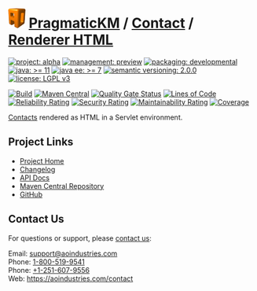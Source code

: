 # [<img src="ao-logo.png" alt="AO Logo" width="35" height="40">](https://github.com/ao-apps) [PragmaticKM](https://github.com/ao-apps/pragmatickm) / [Contact](https://github.com/ao-apps/pragmatickm-contact) / [Renderer HTML](https://github.com/ao-apps/pragmatickm-contact-renderer-html)

[![project: alpha](https://pragmatickm.com/ao-badges/project-alpha.svg)](https://aoindustries.com/life-cycle#project-alpha)
[![management: preview](https://pragmatickm.com/ao-badges/management-preview.svg)](https://aoindustries.com/life-cycle#management-preview)
[![packaging: developmental](https://pragmatickm.com/ao-badges/packaging-developmental.svg)](https://aoindustries.com/life-cycle#packaging-developmental)  
[![java: &gt;= 11](https://pragmatickm.com/ao-badges/java-11.svg)](https://docs.oracle.com/en/java/javase/11/)
[![java ee: &gt;= 7](https://pragmatickm.com/ao-badges/javaee-7.svg)](https://docs.oracle.com/javaee/7/)
[![semantic versioning: 2.0.0](https://pragmatickm.com/ao-badges/semver-2.0.0.svg)](http://semver.org/spec/v2.0.0.html)
[![license: LGPL v3](https://pragmatickm.com/ao-badges/license-lgpl-3.0.svg)](https://www.gnu.org/licenses/lgpl-3.0)

[![Build](https://github.com/ao-apps/pragmatickm-contact-renderer-html/workflows/Build/badge.svg?branch=master)](https://github.com/ao-apps/pragmatickm-contact-renderer-html/actions?query=workflow%3ABuild)
[![Maven Central](https://maven-badges.herokuapp.com/maven-central/com.pragmatickm/pragmatickm-contact-renderer-html/badge.svg)](https://maven-badges.herokuapp.com/maven-central/com.pragmatickm/pragmatickm-contact-renderer-html)
[![Quality Gate Status](https://sonarcloud.io/api/project_badges/measure?branch=master&project=com.pragmatickm%3Apragmatickm-contact-renderer-html&metric=alert_status)](https://sonarcloud.io/dashboard?branch=master&id=com.pragmatickm%3Apragmatickm-contact-renderer-html)
[![Lines of Code](https://sonarcloud.io/api/project_badges/measure?branch=master&project=com.pragmatickm%3Apragmatickm-contact-renderer-html&metric=ncloc)](https://sonarcloud.io/component_measures?branch=master&id=com.pragmatickm%3Apragmatickm-contact-renderer-html&metric=ncloc)  
[![Reliability Rating](https://sonarcloud.io/api/project_badges/measure?branch=master&project=com.pragmatickm%3Apragmatickm-contact-renderer-html&metric=reliability_rating)](https://sonarcloud.io/component_measures?branch=master&id=com.pragmatickm%3Apragmatickm-contact-renderer-html&metric=Reliability)
[![Security Rating](https://sonarcloud.io/api/project_badges/measure?branch=master&project=com.pragmatickm%3Apragmatickm-contact-renderer-html&metric=security_rating)](https://sonarcloud.io/component_measures?branch=master&id=com.pragmatickm%3Apragmatickm-contact-renderer-html&metric=Security)
[![Maintainability Rating](https://sonarcloud.io/api/project_badges/measure?branch=master&project=com.pragmatickm%3Apragmatickm-contact-renderer-html&metric=sqale_rating)](https://sonarcloud.io/component_measures?branch=master&id=com.pragmatickm%3Apragmatickm-contact-renderer-html&metric=Maintainability)
[![Coverage](https://sonarcloud.io/api/project_badges/measure?branch=master&project=com.pragmatickm%3Apragmatickm-contact-renderer-html&metric=coverage)](https://sonarcloud.io/component_measures?branch=master&id=com.pragmatickm%3Apragmatickm-contact-renderer-html&metric=Coverage)

[Contacts](https://github.com/ao-apps/pragmatickm-contact) rendered as HTML in a Servlet environment.

## Project Links
* [Project Home](https://pragmatickm.com/contact/renderer/html/)
* [Changelog](https://pragmatickm.com/contact/renderer/html/changelog)
* [API Docs](https://pragmatickm.com/contact/renderer/html/apidocs/)
* [Maven Central Repository](https://central.sonatype.com/artifact/com.pragmatickm/pragmatickm-contact-renderer-html)
* [GitHub](https://github.com/ao-apps/pragmatickm-contact-renderer-html)

## Contact Us
For questions or support, please [contact us](https://aoindustries.com/contact):

Email: [support@aoindustries.com](mailto:support@aoindustries.com)  
Phone: [1-800-519-9541](tel:1-800-519-9541)  
Phone: [+1-251-607-9556](tel:+1-251-607-9556)  
Web: https://aoindustries.com/contact
